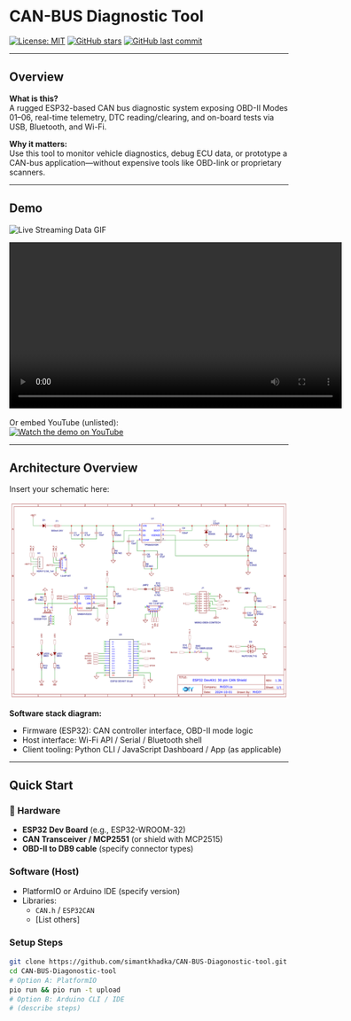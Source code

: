 # CAN-BUS Diagnostic Tool

[![License: MIT](https://img.shields.io/badge/License-MIT-blue.svg)](LICENSE)
[![GitHub stars](https://img.shields.io/github/stars/simantkhadka/CAN-BUS-Diagonostic-tool?style=social)](https://github.com/simantkhadka/CAN-BUS-Diagonostic-tool/stargazers)
[![GitHub last commit](https://img.shields.io/github/last-commit/simantkhadka/CAN-BUS-Diagonostic-tool)](https://github.com/simantkhadka/CAN-BUS-Diagonostic-tool)

---

##  Overview

**What is this?**  
A rugged ESP32-based CAN bus diagnostic system exposing OBD-II Modes 01–06, real-time telemetry, DTC reading/clearing, and on-board tests via USB, Bluetooth, and Wi-Fi.

**Why it matters:**  
Use this tool to monitor vehicle diagnostics, debug ECU data, or prototype a CAN-bus application—without expensive tools like OBD-link or proprietary scanners.

---

##  Demo

<!-- Replace with actual gif or video -->
![Live Streaming Data GIF](images/live-data.gif)

<video controls width="600">
  <source src="demo/live-demo.mp4" type="video/mp4">
  Your browser does not support the video tag.
</video>

Or embed YouTube (unlisted):  
[![Watch the demo on YouTube](https://img.youtube.com/vi/YOUR_VIDEO_ID/0.jpg)](https://www.youtube.com/watch?v=YOUR_VIDEO_ID)

---

##  Architecture Overview

Insert your schematic here:

![Hardware schematic](schematic-esp32-shield-can.png)

**Software stack diagram:**  
- Firmware (ESP32): CAN controller interface, OBD-II mode logic  
- Host interface: Wi-Fi API / Serial / Bluetooth shell  
- Client tooling: Python CLI / JavaScript Dashboard / App (as applicable)

---

##  Quick Start

### 🧰 Hardware
- **ESP32 Dev Board** (e.g., ESP32-WROOM-32)
- **CAN Transceiver / MCP2551** (or shield with MCP2515)
- **OBD-II to DB9 cable** (specify connector types)

###  Software (Host)
- PlatformIO or Arduino IDE (specify version)
- Libraries:
  - `CAN.h` / `ESP32CAN`
  - [List others]

###  Setup Steps
```bash
git clone https://github.com/simantkhadka/CAN-BUS-Diagonostic-tool.git
cd CAN-BUS-Diagonostic-tool
# Option A: PlatformIO
pio run && pio run -t upload
# Option B: Arduino CLI / IDE
# (describe steps)
